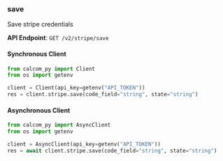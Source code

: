 
### save <a name="save"></a>
Save stripe credentials



**API Endpoint**: `GET /v2/stripe/save`

#### Synchronous Client

```python
from calcom_py import Client
from os import getenv

client = Client(api_key=getenv("API_TOKEN"))
res = client.stripe.save(code_field="string", state="string")
```

#### Asynchronous Client

```python
from calcom_py import AsyncClient
from os import getenv

client = AsyncClient(api_key=getenv("API_TOKEN"))
res = await client.stripe.save(code_field="string", state="string")
```
